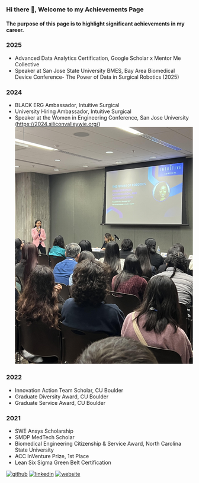 ### Hi there 👋, Welcome to my Achievements Page
#### The purpose of this page is to highlight significant achievements in my career. 

### 2025
* Advanced Data Analytics Certification, Google Scholar x Mentor Me Collective
* Speaker at San Jose State University BMES, Bay Area Biomedical Device Conference- The Power of Data in Surgical Robotics (2025)

### 2024
* BLACK ERG Ambassador, Intuitive Surgical
* University Hiring Ambassador, Intuitive Surgical
* Speaker at the Women in Engineering Conference, San Jose University (https://2024.siliconvalleywie.org/)
![image](https://github.com/principalscientist/principalscientist/blob/achievements/speakerconference2.jpg)
  
### 2022
* Innovation Action Team Scholar, CU Boulder
* Graduate Diversity Award, CU Boulder
* Graduate Service Award, CU Boulder

### 2021 
* SWE Ansys Scholarship 
* SMDP MedTech Scholar
* Biomedical Engineering Citizenship & Service Award, North Carolina State University
* ACC InVenture Prize, 1st Place
* Lean Six Sigma Green Belt Certification



[<img src='https://cdn.jsdelivr.net/npm/simple-icons@3.0.1/icons/github.svg' alt='github' height='40'>](https://github.com/principalscientist)  [<img src='https://cdn.jsdelivr.net/npm/simple-icons@3.0.1/icons/linkedin.svg' alt='linkedin' height='40'>](https://www.linkedin.com/in/www.linkedin.com/in/reidmonique/)  [<img src='https://cdn.jsdelivr.net/npm/simple-icons@3.0.1/icons/icloud.svg' alt='website' height='40'>](https://principalscientist.github.io/)  
